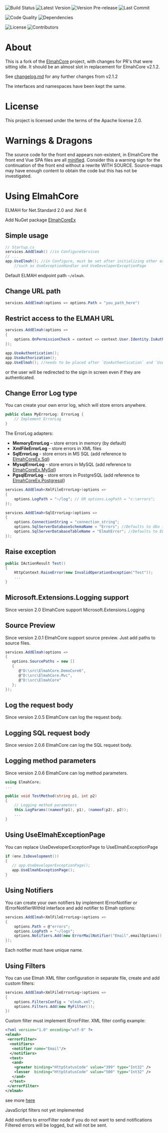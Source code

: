 ![Build Status](https://github.com/elmahcoreex/elmahcoreex/actions/workflows/build.yml/badge.svg)
![Latest Version](https://img.shields.io/nuget/v/elmahcoreex?style=flat-square)
![Version Pre-release](https://img.shields.io/nuget/vpre/elmahcoreex?style=flat-square)
![Last Commit](https://img.shields.io/github/last-commit/elmahcoreex/elmahcoreex?style=flat-square)

![Code Quality](https://img.shields.io/codefactor/grade/github/elmahcoreex/elmahcoreex/develop?style=flat-square)
![Dependencies](https://img.shields.io/librariesio/github/elmahcoreex/elmahcoreex?style=flat-square)

![License](https://img.shields.io/github/license/elmahcoreex/elmahcoreex)
![Contributors](https://img.shields.io/github/contributors/elmahcoreex/elmahcoreex?style=flat-square)

# About

This is a fork of the [ElmahCore](https://github.com/ElmahCore/ElmahCore) project, with changes for PR's that were sitting idle.
It should be an almost slot in replacement for ElmahCore v2.1.2.

See [changelog.md](changelog.md) for any further changes from v2.1.2

The interfaces and namespaces have been kept the same.

# License

This project is licensed under the terms of the Apache license 2.0.

# Warnings & Dragons

The source code for the front end appears non-existent, in ElmahCore the front end Vue SPA files are all [minified](https://github.com/ElmahCore/ElmahCore/issues/77). Consider this a warning sign for the continuation of the front end without a rewrite WITH SOURCE. Source-maps may have enough content to obtain the code but this has not be investigated.


# Using ElmahCore

ELMAH for Net.Standard 2.0 and .Net 6

Add NuGet package [ElmahCoreEx](https://www.nuget.org/packages?q=elmahcoreex)

## Simple usage

```csharp
// Startup.cs
services.AddElmah() //in ConfigureServices
// ...
app.UseElmah(); //in Configure, must be set after initializing other exception handlers
    //such as UseExceptionHandler and UseDeveloperExceptionPage

```

Default ELMAH endpoint path `~/elmah`.

## Change URL path

```csharp
services.AddElmah(options => options.Path = "you_path_here")
```

## Restrict access to the ELMAH URL

```csharp
services.AddElmah(options =>
{
    options.OnPermissionCheck = context => context.User.Identity.IsAuthenticated;
});
```

```csharp
app.UseAuthentication();
app.UseAuthorization();
app.UseElmah(); //needs to be placed after `UseAuthentication` and `UseAuthorization`
```

or the user will be redirected to the sign in screen even if they are authenticated.

## Change Error Log type

You can create your own error log, which will store errors anywhere.

```csharp
public class MyErrorLog: ErrorLog {
    // Implement ErrorLog
}    
```

The ErrorLog adapters:

- **MemoryErrorLog** – store errors in memory (by default)
- **XmlFileErrorLog** – store errors in XML files
- **SqlErrorLog** - store errors in MS SQL (add reference to [ElmahCoreEx.Sql](https://www.nuget.org/packages/ElmahCoreEx.Sql))
- **MysqlErrorLog** - store errors in MySQL (add reference to [ElmahCoreEx.MySql](https://www.nuget.org/packages/ElmahCoreEx.MySql))
- **PgsqlErrorLog** - store errors in PostgreSQL (add reference to [ElmahCoreEx.Postgresql](https://www.nuget.org/packages/ElmahCoreEx.Postgresql))

```csharp
services.AddElmah<XmlFileErrorLog>(options =>
{
    options.LogPath = "~/log"; // OR options.LogPath = "с:\errors";
});
```

```csharp
services.AddElmah<SqlErrorLog>(options =>
{
    options.ConnectionString = "connection_string";
    options.SqlServerDatabaseSchemaName = "Errors"; //Defaults to dbo if not set
    options.SqlServerDatabaseTableName = "ElmahError"; //Defaults to ELMAH_Error if not set
});
```

## Raise exception

```csharp
public IActionResult Test()
{
    HttpContext.RaiseError(new InvalidOperationException("Test"));
    ...
}
```

## Microsoft.Extensions.Logging support

Since version 2.0 ElmahCore support Microsoft.Extensions.Logging

## Source Preview

Since version 2.0.1 ElmahCore support source preview.
Just add paths to source files.

```csharp
services.AddElmah(options =>
{
   options.SourcePaths = new []
   {
      @"D:\src\ElmahCore.DemoCore6",
      @"D:\src\ElmahCore.Mvc",
      @"D:\src\ElmahCore"
   };
});
```

## Log the request body

Since version 2.0.5 ElmahCore can log the request body.

## Logging SQL request body

Since version 2.0.6 ElmahCore can log the SQL request body.

## Logging method parameters

Since version 2.0.6 ElmahCore can log method parameters.

```csharp
using ElmahCore;
...

public void TestMethod(string p1, int p2)
{
    // Logging method parameters
    this.LogParams((nameof(p1), p1), (nameof(p2), p2));
    ...
}

```

## Using UseElmahExceptionPage

You can replace UseDeveloperExceptionPage to UseElmahExceptionPage

```csharp
if (env.IsDevelopment())
{
   // app.UseDeveloperExceptionPage();
   app.UseElmahExceptionPage();
}
```

## Using Notifiers

You can create your own notifiers by implement IErrorNotifier or IErrorNotifierWithId interface and add notifier to Elmah options:

```csharp
services.AddElmah<XmlFileErrorLog>(options =>
{
    options.Path = @"errors";
    options.LogPath = "~/logs";
    options.Notifiers.Add(new ErrorMailNotifier("Email",emailOptions));
});
```

Each notifier must have unique name.

## Using Filters

You can use Elmah XML filter configuration in separate file, create and add custom filters:

```csharp
services.AddElmah<XmlFileErrorLog>(options =>
{
    options.FiltersConfig = "elmah.xml";
    options.Filters.Add(new MyFilter());
})
```

Custom filter must implement IErrorFilter.
XML filter config example:

```xml
<?xml version="1.0" encoding="utf-8" ?>
<elmah>
 <errorFilter>
  <notifiers>
   <notifier name="Email"/>
  </notifiers>
  <test>
   <and>
    <greater binding="HttpStatusCode" value="399" type="Int32" />
    <lesser  binding="HttpStatusCode" value="500" type="Int32" />
   </and>
  </test>
 </errorFilter>
</elmah>
```

see more [here](https://elmah.github.io/a/error-filtering/examples/)

JavaScript filters not yet implemented

Add notifiers to errorFilter node if you do not want to send notifications
Filtered errors will be logged, but will not be sent.
